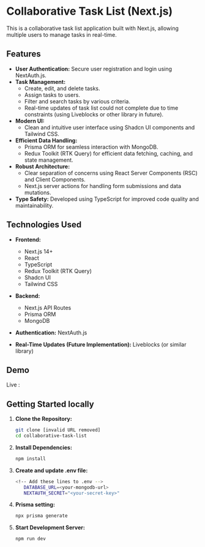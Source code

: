 # Collaborative Task List (Next.js)

This is a collaborative task list application built with Next.js, allowing multiple users to manage tasks in real-time.

## Features

- **User Authentication:** Secure user registration and login using NextAuth.js.
- **Task Management:**
  - Create, edit, and delete tasks.
  - Assign tasks to users.
  - Filter and search tasks by various criteria.
  - Real-time updates of task list could not complete due to time constraints (using Liveblocks or other library in future).
- **Modern UI:**
  - Clean and intuitive user interface using Shadcn UI components and Tailwind CSS.
- **Efficient Data Handling:**
  - Prisma ORM for seamless interaction with MongoDB.
  - Redux Toolkit (RTK Query) for efficient data fetching, caching, and state management.
- **Robust Architecture:**
  - Clear separation of concerns using React Server Components (RSC) and Client Components.
  - Next.js server actions for handling form submissions and data mutations.
- **Type Safety:** Developed using TypeScript for improved code quality and maintainability.

## Technologies Used

- **Frontend:**
  - Next.js 14+
  - React
  - TypeScript
  - Redux Toolkit (RTK Query)
  - Shadcn UI
  - Tailwind CSS
- **Backend:**
  - Next.js API Routes
  - Prisma ORM
  - MongoDB 

- **Authentication:** NextAuth.js 
- **Real-Time Updates (Future Implementation):** Liveblocks (or similar library)

## Demo
Live : 
  
## Getting Started locally

1. **Clone the Repository:**
   ```bash
   git clone [invalid URL removed]
   cd collaborative-task-list
   ```

2. **Install Dependencies:**
   ```bash
   npm install
   ```

4. **Create and update .env file:**
   ```bash
   <!-- Add these lines to .env -->
      DATABASE_URL=<your-mongodb-url>
      NEXTAUTH_SECRET="<your-secret-key>"
   ```

3. **Prisma setting:**
   ```bash
   npx prisma generate
   ```


4. **Start Development Server:**
   ```bash
   npm run dev
   ```

